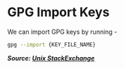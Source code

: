 # GPG Import Keys

We can import GPG keys by running -

```bash
gpg --import {KEY_FILE_NAME}
```

**_Source: [Unix StackExchange](https://unix.stackexchange.com/a/184952)_**
